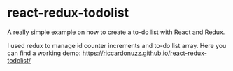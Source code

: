 # react-redux-todolist
A really simple example on how to create a to-do list with React and Redux.

I used redux to manage id counter increments and to-do list array.
Here you can find a working demo: https://riccardonuzz.github.io/react-redux-todolist/
